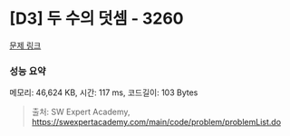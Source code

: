 # [D3] 두 수의 덧셈 - 3260 

[문제 링크](https://swexpertacademy.com/main/code/problem/problemDetail.do?contestProbId=AWBC1lOad9IDFAWr) 

### 성능 요약

메모리: 46,624 KB, 시간: 117 ms, 코드길이: 103 Bytes



> 출처: SW Expert Academy, https://swexpertacademy.com/main/code/problem/problemList.do
